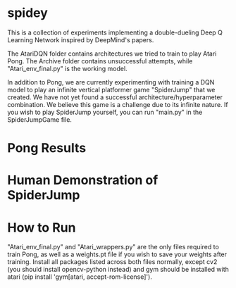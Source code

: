 # spidey

This is a collection of experiments implementing a double-dueling Deep Q Learning Network inspired by DeepMind's 
papers. 

The AtariDQN folder contains architectures we tried to train to play Atari Pong. The Archive
folder contains unsuccessful attempts, while "Atari_env_final.py" is the working model. 

In addition to Pong, we are currently experimenting with training a DQN model to play an infinite vertical
platformer game "SpiderJump" that we created. We have not yet found a successful architecture/hyperparameter combination.
We believe this game is a challenge due to its infinite nature. If you wish to play SpiderJump yourself,
you can run "main.py" in the SpiderJumpGame file. 


# Pong Results


# Human Demonstration of SpiderJump


# How to Run
"Atari_env_final.py" and "Atari_wrappers.py" are the only files required to train Pong, as well as a weights.pt
file if you wish to save your weights after training. Install all packages listed across both files
normally, except cv2 (you should install opencv-python instead) and gym should be installed with atari 
(pip install 'gym[atari, accept-rom-license]').
